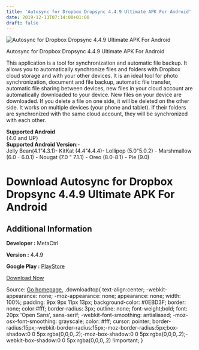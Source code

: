 ```yaml
---
title: 'Autosync for Dropbox Dropsync 4.4.9 Ultimate APK For Android'
date: 2019-12-13T07:14:00+01:00
draft: false
---
```


![Autosync for Dropbox Dropsync 4.4.9 Ultimate APK For Android](https://i0.wp.com/apkhome.net/wp-content/uploads/2019/12/Autosync-for-Dropbox-Dropsync-4.4.9-Ultimate.png "Autosync for Dropbox Dropsync 4.4.9 Ultimate APK For Android")

  

Autosync for Dropbox Dropsync 4.4.9 Ultimate APK For Android

This application is a tool for synchronization and automatic file backup. It allows you to automatically synchronize files and folders with Dropbox cloud storage and with your other devices. It is an ideal tool for photo synchronization, document and file backup, automatic file transfer, automatic file sharing between devices, new files in your cloud account are automatically downloaded to your device. New files on your device are downloaded. If you delete a file on one side, it will be deleted on the other side. It works on multiple devices (your phone and tablet). If their folders are synchronized with the same cloud account, they will be synchronized with each other.

**Supported Android**  
{4.0 and UP}  
**Supported Android Version**:-  
Jelly Bean(4.1"4.3.1)- KitKat (4.4"4.4.4)- Lollipop (5.0"5.0.2) - Marshmallow (6.0 - 6.0.1) - Nougat (7.0 " 7.1.1) - Oreo (8.0-8.1) - Pie (9.0)

Download Autosync for Dropbox Dropsync 4.4.9 Ultimate APK For Android
=====================================================================

Additional Information
----------------------

**Developer :** MetaCtrl

**Version :** 4.4.9

**Google Play :** [PlayStore](https://play.google.com/store/apps/details?id=com.ttxapps.dropsync)

  

[Download Now](https://store4app.co/post/autosync-for-dropbox-dropsync-4-4-9-ultimate-apk-for-android_1575991134)

  
Source: [Go homepage.](https://store4app.co/post/autosync-for-dropbox-dropsync-4-4-9-ultimate-apk-for-android_1575991134) .downloadtop{ text-align:center; -webkit-appearance: none; -moz-appearance: none; appearance: none; width: 100%; padding: 9px 9px 11px 13px; background-color: #0EBD3F; border: none; color:#fff; border-radius: 3px; outline: none; font-weight;bold; font: 20px 'Open Sans', sans-serif; -webkit-font-smoothing: antialiased; -moz-osx-font-smoothing: grayscale; color: #fff; cursor: pointer; border-radius:15px;-webkit-border-radius:15px;-moz-border-radius:5px;box-shadow:0 0 5px rgba(0,0,0,.2);-moz-box-shadow:0 0 5px rgba(0,0,0,.2);-webkit-box-shadow:0 0 5px rgba(0,0,0,.2) !important; }